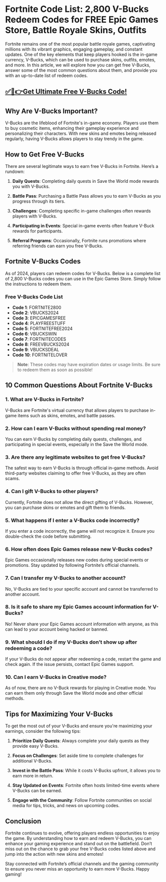 # Fortnite Code List: 2,800 V-Bucks Redeem Codes for FREE Epic Games Store, Battle Royale Skins, Outfits

Fortnite remains one of the most popular battle royale games, captivating millions with its vibrant graphics, engaging gameplay, and constant updates. One of the key elements that keep players hooked is the in-game currency, V-Bucks, which can be used to purchase skins, outfits, emotes, and more. In this article, we will explore how you can get free V-Bucks, answer some of the most common questions about them, and provide you with an up-to-date list of redeem codes.

## [✅🔴👉Get Ultimate Free V-Bucks Code!](https://mrlyons.github.io/freecode/)

## Why Are V-Bucks Important?

V-Bucks are the lifeblood of Fortnite's in-game economy. Players use them to buy cosmetic items, enhancing their gameplay experience and personalizing their characters. With new skins and emotes being released regularly, having V-Bucks allows players to stay trendy in the game.

## How to Get Free V-Bucks

There are several legitimate ways to earn free V-Bucks in Fortnite. Here’s a rundown:

1. **Daily Quests**: Completing daily quests in Save the World mode rewards you with V-Bucks.
   
2. **Battle Pass**: Purchasing a Battle Pass allows you to earn V-Bucks as you progress through its tiers.

3. **Challenges**: Completing specific in-game challenges often rewards players with V-Bucks.

4. **Participating in Events**: Special in-game events often feature V-Buck rewards for participants.

5. **Referral Programs**: Occasionally, Fortnite runs promotions where referring friends can earn you free V-Bucks.

## Fortnite V-Bucks Codes

As of 2024, players can redeem codes for V-Bucks. Below is a complete list of 2,800 V-Bucks codes you can use in the Epic Games Store. Simply follow the instructions to redeem them.

### Free V-Bucks Code List

- **Code 1**: FORTNITE2800
- **Code 2**: VBUCKS2024
- **Code 3**: EPICGAMESFREE
- **Code 4**: PLAYFREESTUFF
- **Code 5**: FORTNITEFREE2024
- **Code 6**: VBUCKSWIN
- **Code 7**: FORTNITECODES
- **Code 8**: FREEVBUCKS2024
- **Code 9**: VBUCKSDEAL
- **Code 10**: FORTNITELOVER

> **Note**: These codes may have expiration dates or usage limits. Be sure to redeem them as soon as possible!

## 10 Common Questions About Fortnite V-Bucks

### 1. What are V-Bucks in Fortnite?

V-Bucks are Fortnite's virtual currency that allows players to purchase in-game items such as skins, emotes, and battle passes.

### 2. How can I earn V-Bucks without spending real money?

You can earn V-Bucks by completing daily quests, challenges, and participating in special events, especially in the Save the World mode.

### 3. Are there any legitimate websites to get free V-Bucks?

The safest way to earn V-Bucks is through official in-game methods. Avoid third-party websites claiming to offer free V-Bucks, as they are often scams.

### 4. Can I gift V-Bucks to other players?

Currently, Fortnite does not allow the direct gifting of V-Bucks. However, you can purchase skins or emotes and gift them to friends.

### 5. What happens if I enter a V-Bucks code incorrectly?

If you enter a code incorrectly, the game will not recognize it. Ensure you double-check the code before submitting.

### 6. How often does Epic Games release new V-Bucks codes?

Epic Games occasionally releases new codes during special events or promotions. Stay updated by following Fortnite’s official channels.

### 7. Can I transfer my V-Bucks to another account?

No, V-Bucks are tied to your specific account and cannot be transferred to another account.

### 8. Is it safe to share my Epic Games account information for V-Bucks?

No! Never share your Epic Games account information with anyone, as this can lead to your account being hacked or banned.

### 9. What should I do if my V-Bucks don’t show up after redeeming a code?

If your V-Bucks do not appear after redeeming a code, restart the game and check again. If the issue persists, contact Epic Games support.

### 10. Can I earn V-Bucks in Creative mode?

As of now, there are no V-Buck rewards for playing in Creative mode. You can earn them only through Save the World mode and other official methods.

## Tips for Maximizing Your V-Bucks

To get the most out of your V-Bucks and ensure you're maximizing your earnings, consider the following tips:

1. **Prioritize Daily Quests**: Always complete your daily quests as they provide easy V-Bucks.

2. **Focus on Challenges**: Set aside time to complete challenges for additional V-Bucks.

3. **Invest in the Battle Pass**: While it costs V-Bucks upfront, it allows you to earn more in return.

4. **Stay Updated on Events**: Fortnite often hosts limited-time events where V-Bucks can be earned.

5. **Engage with the Community**: Follow Fortnite communities on social media for tips, tricks, and news on upcoming codes.

## Conclusion

Fortnite continues to evolve, offering players endless opportunities to enjoy the game. By understanding how to earn and redeem V-Bucks, you can enhance your gaming experience and stand out on the battlefield. Don’t miss out on the chance to grab your free V-Bucks codes listed above and jump into the action with new skins and emotes!

Stay connected with Fortnite’s official channels and the gaming community to ensure you never miss an opportunity to earn more V-Bucks. Happy gaming!
